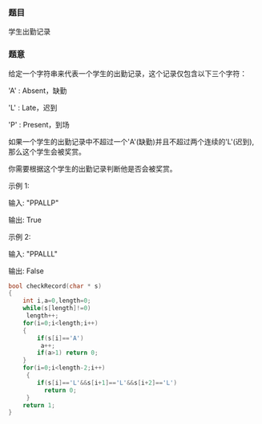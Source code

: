 ### 题目
学生出勤记录

### 题意
给定一个字符串来代表一个学生的出勤记录，这个记录仅包含以下三个字符：

'A' : Absent，缺勤

'L' : Late，迟到

'P' : Present，到场

如果一个学生的出勤记录中不超过一个'A'(缺勤)并且不超过两个连续的'L'(迟到),那么这个学生会被奖赏。

你需要根据这个学生的出勤记录判断他是否会被奖赏。

示例 1:

输入: "PPALLP"

输出: True

示例 2:

输入: "PPALLL"

输出: False

~~~ c
bool checkRecord(char * s)
{
    int i,a=0,length=0;
    while(s[length]!=0)
	 length++;
    for(i=0;i<length;i++)
	{
        if(s[i]=='A') 
		 a++;
        if(a>1) return 0;
    }
    for(i=0;i<length-2;i++)
	 {
        if(s[i]=='L'&&s[i+1]=='L'&&s[i+2]=='L')
		  return 0;
     }
    return 1;
}
~~~
